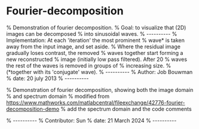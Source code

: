 # Fourier-decomposition
% Demonstration of fourier decomposition. 
% Goal: to visualize that (2D) images can be decomposed 
% into sinusoidal waves. 
% ----------
% Implementation: At each 'iteration' the most prominent 
% wave* is taken away from the input image, and set aside.
% Where the residual image gradually loses contrast, the removed 
% waves together start forming a new reconstructed 
% image (initially low pass filtered). After 20 
% waves the rest of the waves is removed in groups of 
% increasing size.
% (*together with its 'conjugate' wave). 
% ----------
% Author: Job Bouwman
% date: 20 july 2013 
% ----------

% Demonstration of fourier decomposition, showing both the image domain
% and spectrum domain
% modified from https://www.mathworks.com/matlabcentral/fileexchange/42776-fourier-decomposition-demo
% add the spectrum domain and the code comments

% ----------
% Contributor: Sun
% date: 21 March 2024 
% ----------
